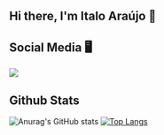 ## Hi there, I'm Italo Araújo :wave:	


## Social Media :desktop_computer:	
<img src="https://img.icons8.com/offices/30/000000/linkedin.png"/>


## Github Stats
![Anurag's GitHub stats](https://github-readme-stats.vercel.app/api?username=ItaloAraujoo&show_icons=true&theme=radical)
[![Top Langs](https://github-readme-stats.vercel.app/api/top-langs/?username=ItaloAraujoo&show_icons=true&theme=radical)](https://github.com/ItaloAraujoo/github-readme-stats)


